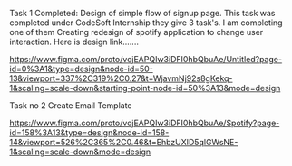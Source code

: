 Task 1 Completed:
Design of simple flow of signup page.
This task was completed under CodeSoft Internship they give 3 task's. 
I am completing one of them 
Creating redesign of spotify application to change user interaction.
Here is design link.......

https://www.figma.com/proto/vojEAPQIw3iDFI0hbQbuAe/Untitled?page-id=0%3A1&type=design&node-id=50-13&viewport=337%2C319%2C0.27&t=WjavmNj92s8gKekq-1&scaling=scale-down&starting-point-node-id=50%3A13&mode=design

Task no 2 Create Email Template

https://www.figma.com/proto/vojEAPQIw3iDFI0hbQbuAe/Spotify?page-id=158%3A13&type=design&node-id=158-14&viewport=526%2C365%2C0.46&t=EhbzUXID5qlGWsNE-1&scaling=scale-down&mode=design
